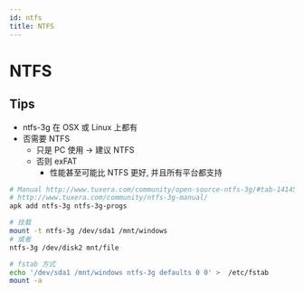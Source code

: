 ```yaml
---
id: ntfs
title: NTFS
---
```


# NTFS

## Tips

* ntfs-3g 在 OSX 或 Linux 上都有
* 否需要 NTFS
  * 只是 PC 使用 -> 建议 NTFS
  * 否则 exFAT
    * 性能甚至可能比 NTFS 更好, 并且所有平台都支持

```bash
# Manual http://www.tuxera.com/community/open-source-ntfs-3g/#tab-1414502373-2-22
# http://www.tuxera.com/community/ntfs-3g-manual/
apk add ntfs-3g ntfs-3g-progs

# 挂载
mount -t ntfs-3g /dev/sda1 /mnt/windows
# 或者
ntfs-3g /dev/disk2 mnt/file

# fstab 方式
echo '/dev/sda1 /mnt/windows ntfs-3g defaults 0 0' >  /etc/fstab
mount -a
```
